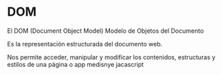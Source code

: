 # DOM

El DOM (Document Object Model)
Modelo de Objetos del Documento 

Es la representación estructurada del documento web.

Nos permite acceder, manipular y modificar los contenidos, estructuras y estilos de una página o app medisnye jacascript